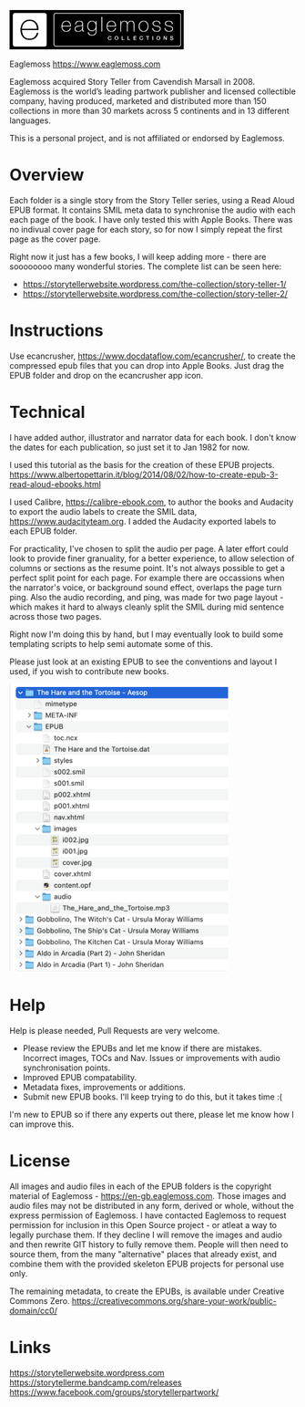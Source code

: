 [<img src="https://github.com/mdproctor/storyteller/raw/main/EagleMoss.png" width="306" height="69"/>](https://github.com/mdproctor/storyteller/raw/main/EagleMoss.png)

Eaglemoss https://www.eaglemoss.com

Eaglemoss acquired Story Teller from Cavendish Marsall in 2008. Eaglemoss is the world’s leading partwork publisher and licensed collectible company, having produced, marketed and distributed more than 150 collections in more than 30 markets across 5 continents and in 13 different languages.

This is a personal project, and is not affiliated or endorsed by Eaglemoss.

# Overview
Each folder is a single story from the Story Teller series, using a Read Aloud EPUB format. It contains SMIL meta data to synchronise the audio with each each page of the book. I have only tested this with Apple Books. There was no indivual cover page for each story, so for now I simply repeat the first page as the cover page.

Right now it just has a few books, I will keep adding more - there are soooooooo many wonderful stories. The complete list can be seen here:
- https://storytellerwebsite.wordpress.com/the-collection/story-teller-1/
- https://storytellerwebsite.wordpress.com/the-collection/story-teller-2/

# Instructions
Use ecancrusher, https://www.docdataflow.com/ecancrusher/, to create the compressed epub files that you can drop into Apple Books. Just drag the EPUB folder and drop on the ecancrusher app icon.

# Technical
I have added author, illustrator and narrator data for each book. I don't know the dates for each publication, so just set it to Jan 1982 for now.

I used this tutorial as the basis for the creation of these EPUB projects.
https://www.albertopettarin.it/blog/2014/08/02/how-to-create-epub-3-read-aloud-ebooks.html

I used Calibre, https://calibre-ebook.com, to author the books and Audacity to export the audio labels to create the SMIL data, https://www.audacityteam.org. I added the Audacity exported labels to each EPUB folder.

For practicality, I've chosen to split the audio per page. A later effort could look to provide finer granuality, for a better experience, to allow selection of columns or sections as the resume point. It's not always possible to get a perfect split point for each page. For example there are occassions when the narrator's voice, or background sound effect, overlaps the page turn ping. Also the audio recording, and ping, was made for two page layout - which makes it hard to always cleanly split the SMIL during mid sentence across those two pages. 

Right now I'm doing this by hand, but I may eventually look to build some templating scripts to help semi automate some of this.

Please just look at an existing EPUB to see the conventions and layout I used, if you wish to contribute new books.

[<img src="https://github.com/mdproctor/storyteller/raw/main/ExampleLayout.png" width="384" height="504"/>](https://github.com/mdproctor/storyteller/raw/main/ExampleLayout.png)

# Help
Help is please needed, Pull Requests are very welcome.
- Please review the EPUBs and let me know if there are mistakes. Incorrect images, TOCs and Nav. Issues or improvements with audio synchronisation points.
- Improved EPUB compatability.
- Metadata fixes, improvements or additions.
- Submit new EPUB books. I'll keep trying to do this, but it takes time :(

I'm new to EPUB so if there any experts out there, please let me know how I can improve this. 

# License
All images and audio files in each of the EPUB folders is the copyright material of Eaglemoss - https://en-gb.eaglemoss.com.
Those images and audio files may not be distributed in any form, derived or whole, without the express permission of Eaglemoss. I have contacted Eaglemoss to request permission for inclusion in this Open Source project - or atleat a way to legally purchase them. If they decline I will remove the images and audio and then rewrite GIT history to fully remove them. People will then need to source them, from the many "alternative" places that already exist, and combine them with the provided skeleton EPUB projects for personal use only.

The remaining metadata, to create the EPUBs, is available under Creative Commons Zero.
https://creativecommons.org/share-your-work/public-domain/cc0/

# Links
https://storytellerwebsite.wordpress.com
https://storytellerme.bandcamp.com/releases
https://www.facebook.com/groups/storytellerpartwork/


